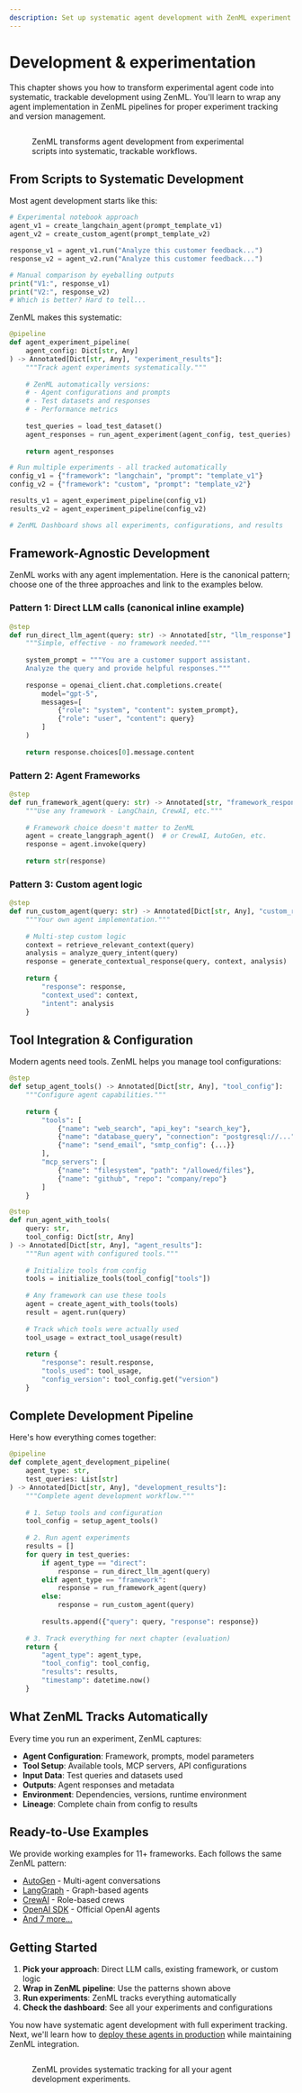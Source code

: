 ```yaml
---
description: Set up systematic agent development with ZenML experiment tracking and framework integration.
---
```


# Development & experimentation

This chapter shows you how to transform experimental agent code into systematic, trackable development using ZenML. You'll learn to wrap any agent implementation in ZenML pipelines for proper experiment tracking and version management.

<figure><img src="../.gitbook/assets/agent-scaling-challenge.png" alt=""><figcaption><p>ZenML transforms agent development from experimental scripts into systematic, trackable workflows.</p></figcaption></figure>

## From Scripts to Systematic Development

Most agent development starts like this:

```python
# Experimental notebook approach
agent_v1 = create_langchain_agent(prompt_template_v1)
agent_v2 = create_custom_agent(prompt_template_v2)

response_v1 = agent_v1.run("Analyze this customer feedback...")
response_v2 = agent_v2.run("Analyze this customer feedback...")

# Manual comparison by eyeballing outputs
print("V1:", response_v1)
print("V2:", response_v2)
# Which is better? Hard to tell...
```

ZenML makes this systematic:

```python
@pipeline
def agent_experiment_pipeline(
    agent_config: Dict[str, Any]
) -> Annotated[Dict[str, Any], "experiment_results"]:
    """Track agent experiments systematically."""
    
    # ZenML automatically versions:
    # - Agent configurations and prompts
    # - Test datasets and responses
    # - Performance metrics
    
    test_queries = load_test_dataset()
    agent_responses = run_agent_experiment(agent_config, test_queries)
    
    return agent_responses

# Run multiple experiments - all tracked automatically
config_v1 = {"framework": "langchain", "prompt": "template_v1"}
config_v2 = {"framework": "custom", "prompt": "template_v2"}

results_v1 = agent_experiment_pipeline(config_v1)
results_v2 = agent_experiment_pipeline(config_v2)

# ZenML Dashboard shows all experiments, configurations, and results
```

## Framework-Agnostic Development

ZenML works with any agent implementation. Here is the canonical pattern; choose one of the three approaches and link to the examples below.

### Pattern 1: Direct LLM calls (canonical inline example)
```python
@step
def run_direct_llm_agent(query: str) -> Annotated[str, "llm_response"]:
    """Simple, effective - no framework needed."""
    
    system_prompt = """You are a customer support assistant.
    Analyze the query and provide helpful responses."""
    
    response = openai_client.chat.completions.create(
        model="gpt-5",
        messages=[
            {"role": "system", "content": system_prompt},
            {"role": "user", "content": query}
        ]
    )
    
    return response.choices[0].message.content
```

### Pattern 2: Agent Frameworks
```python
@step  
def run_framework_agent(query: str) -> Annotated[str, "framework_response"]:
    """Use any framework - LangChain, CrewAI, etc."""
    
    # Framework choice doesn't matter to ZenML
    agent = create_langgraph_agent()  # or CrewAI, AutoGen, etc.
    response = agent.invoke(query)
    
    return str(response)
```

### Pattern 3: Custom agent logic
```python
@step
def run_custom_agent(query: str) -> Annotated[Dict[str, Any], "custom_response"]:
    """Your own agent implementation."""
    
    # Multi-step custom logic
    context = retrieve_relevant_context(query)
    analysis = analyze_query_intent(query)
    response = generate_contextual_response(query, context, analysis)
    
    return {
        "response": response,
        "context_used": context,
        "intent": analysis
    }
```

## Tool Integration & Configuration

Modern agents need tools. ZenML helps you manage tool configurations:

```python
@step
def setup_agent_tools() -> Annotated[Dict[str, Any], "tool_config"]:
    """Configure agent capabilities."""
    
    return {
        "tools": [
            {"name": "web_search", "api_key": "search_key"},
            {"name": "database_query", "connection": "postgresql://..."},
            {"name": "send_email", "smtp_config": {...}}
        ],
        "mcp_servers": [
            {"name": "filesystem", "path": "/allowed/files"},
            {"name": "github", "repo": "company/repo"}
        ]
    }

@step
def run_agent_with_tools(
    query: str, 
    tool_config: Dict[str, Any]
) -> Annotated[Dict[str, Any], "agent_results"]:
    """Run agent with configured tools."""
    
    # Initialize tools from config
    tools = initialize_tools(tool_config["tools"])
    
    # Any framework can use these tools
    agent = create_agent_with_tools(tools)
    result = agent.run(query)
    
    # Track which tools were actually used
    tool_usage = extract_tool_usage(result)
    
    return {
        "response": result.response,
        "tools_used": tool_usage,
        "config_version": tool_config.get("version")
    }
```

## Complete Development Pipeline

Here's how everything comes together:

```python
@pipeline
def complete_agent_development_pipeline(
    agent_type: str,
    test_queries: List[str]
) -> Annotated[Dict[str, Any], "development_results"]:
    """Complete agent development workflow."""
    
    # 1. Setup tools and configuration
    tool_config = setup_agent_tools()
    
    # 2. Run agent experiments
    results = []
    for query in test_queries:
        if agent_type == "direct":
            response = run_direct_llm_agent(query)
        elif agent_type == "framework":
            response = run_framework_agent(query)
        else:
            response = run_custom_agent(query)
            
        results.append({"query": query, "response": response})
    
    # 3. Track everything for next chapter (evaluation)
    return {
        "agent_type": agent_type,
        "tool_config": tool_config,
        "results": results,
        "timestamp": datetime.now()
    }
```

## What ZenML Tracks Automatically

Every time you run an experiment, ZenML captures:

- **Agent Configuration**: Framework, prompts, model parameters
- **Tool Setup**: Available tools, MCP servers, API configurations  
- **Input Data**: Test queries and datasets used
- **Outputs**: Agent responses and metadata
- **Environment**: Dependencies, versions, runtime environment
- **Lineage**: Complete chain from config to results

## Ready-to-Use Examples

We provide working examples for 11+ frameworks. Each follows the same ZenML pattern:

- [AutoGen](https://github.com/zenml-io/zenml/tree/main/examples/agent_framework_integrations/autogen) - Multi-agent conversations
- [LangGraph](https://github.com/zenml-io/zenml/tree/main/examples/agent_framework_integrations/langgraph) - Graph-based agents
- [CrewAI](https://github.com/zenml-io/zenml/tree/main/examples/agent_framework_integrations/crewai) - Role-based crews
- [OpenAI SDK](https://github.com/zenml-io/zenml/tree/main/examples/agent_framework_integrations/openai_agents_sdk) - Official OpenAI agents
- [And 7 more...](https://github.com/zenml-io/zenml/tree/main/examples/agent_framework_integrations)

## Getting Started

1. **Pick your approach**: Direct LLM calls, existing framework, or custom logic
2. **Wrap in ZenML pipeline**: Use the patterns shown above
3. **Run experiments**: ZenML tracks everything automatically
4. **Check the dashboard**: See all your experiments and configurations

You now have systematic agent development with full experiment tracking. Next, we'll learn how to [deploy these agents in production](agent-deployment.md) while maintaining ZenML integration.

<figure><img src="../.gitbook/assets/orchestration-benefits.png" alt=""><figcaption><p>ZenML provides systematic tracking for all your agent development experiments.</p></figcaption></figure>
